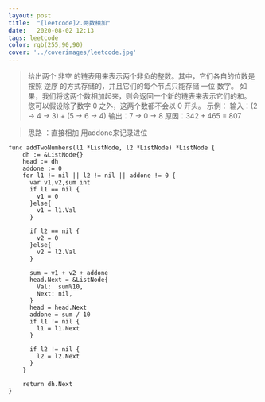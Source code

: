 ```yaml
---
layout: post
title:  "[leetcode]2.两数相加"
date:   2020-08-02 12:13
tags: leetcode
color: rgb(255,90,90)
cover: '../coverimages/leetcode.jpg'
---
```


> 给出两个 非空 的链表用来表示两个非负的整数。其中，它们各自的位数是按照 逆序 的方式存储的，并且它们的每个节点只能存储 一位 数字。
如果，我们将这两个数相加起来，则会返回一个新的链表来表示它们的和。
您可以假设除了数字 0 之外，这两个数都不会以 0 开头。
示例：
输入：(2 -> 4 -> 3) + (5 -> 6 -> 4)
输出：7 -> 0 -> 8
原因：342 + 465 = 807

> 思路 ：直接相加 用addone来记录进位

``` golang
func addTwoNumbers(l1 *ListNode, l2 *ListNode) *ListNode {
	dh := &ListNode{}
	head := dh
	addone := 0
	for l1 != nil || l2 != nil || addone != 0 {
	  var v1,v2,sum int
	  if l1 == nil {
	    v1 = 0
      }else{
        v1 = l1.Val
      }

      if l2 == nil {
        v2 = 0
      }else{
        v2 = l2.Val
      }

      sum = v1 + v2 + addone
      head.Next = &ListNode{
        Val:  sum%10,
        Next: nil,
      }
      head = head.Next
      addone = sum / 10
      if l1 != nil {
        l1 = l1.Next
      }
      
      if l2 != nil {
        l2 = l2.Next
      }
    }

	return dh.Next
}
```
